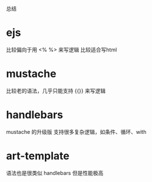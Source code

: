 
总结

# ejs 
比较偏向于用 <% %> 来写逻辑
比较适合写html

# mustache

比较老的语法，几乎只能支持 {{}} 来写逻辑


# handlebars

mustache 的升级版
支持很多复杂逻辑，如条件、循环、with

# art-template

语法也是很类似 handlebars
但是性能极高


